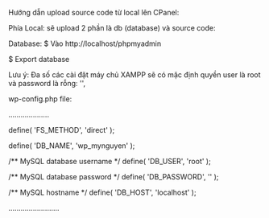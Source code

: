 Hướng dẫn upload source code từ local lên CPanel:

Phía Local: sẽ upload 2 phần là db (database) và source code:

Database:
$ Vào http://localhost/phpmyadmin

$ Export database

Lưu ý: Đa số các cài đặt máy chủ XAMPP sẽ có mặc định quyền user là root và password là rỗng: '',

wp-config.php file:

....................

define( 'FS_METHOD', 'direct' );

define( 'DB_NAME', 'wp_mynguyen' );

/** MySQL database username */
define( 'DB_USER', 'root' );

/** MySQL database password */
define( 'DB_PASSWORD', '' );

/** MySQL hostname */
define( 'DB_HOST', 'localhost' );

.........................
